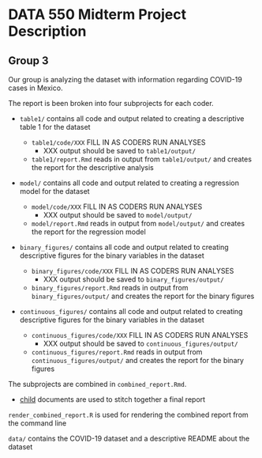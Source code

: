 # DATA 550 Midterm Project Description
## Group 3

Our group is analyzing the dataset with information regarding COVID-19 cases in Mexico.

The report is been broken into four subprojects for each coder.

- `table1/` contains all code and output related to creating a descriptive table 1 for the dataset
	- `table1/code/XXX` FILL IN AS CODERS RUN ANALYSES
		- XXX output should be saved to `table1/output/`
	- `table1/report.Rmd` reads in output from `table1/output/` and creates the report for the descriptive analysis
	
- `model/` contains all code and output related to creating a regression model for the dataset
	- `model/code/XXX` FILL IN AS CODERS RUN ANALYSES
		- XXX output should be saved to `model/output/`
	- `model/report.Rmd` reads in output from `model/output/` and creates the report for the regression model
	
- `binary_figures/` contains all code and output related to creating descriptive figures for the binary variables in the dataset
	- `binary_figures/code/XXX` FILL IN AS CODERS RUN ANALYSES
		- XXX output should be saved to `binary_figures/output/`
	- `binary_figures/report.Rmd` reads in output from `binary_figures/output/` and creates the report for the binary figures
	
- `continuous_figures/` contains all code and output related to creating descriptive figures for the binary variables in the dataset
	- `continuous_figures/code/XXX` FILL IN AS CODERS RUN ANALYSES
		- XXX output should be saved to `continuous_figures/output/`
	- `continuous_figures/report.Rmd` reads in output from `continuous_figures/output/` and creates the report for the binary figures

The subprojects are combined in `combined_report.Rmd`.

- [child](https://bookdown.org/yihui/rmarkdown-cookbook/child-document.html) documents are used to stitch together a final report

`render_combined_report.R` is used for rendering the combined report from the command line

`data/` contains the COVID-19 dataset and a descriptive README about the dataset